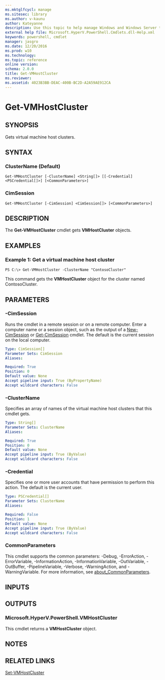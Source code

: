 ```yaml
---
ms.mktglfcycl: manage
ms.sitesec: library
ms.author: v-kaunu
author: Kateyanne
description: Use this topic to help manage Windows and Windows Server technologies with Windows PowerShell.
external help file: Microsoft.HyperV.PowerShell.Cmdlets.dll-Help.xml
keywords: powershell, cmdlet
manager: jasgro
ms.date: 12/20/2016
ms.prod: w10
ms.technology: 
ms.topic: reference
online version: 
schema: 2.0.0
title: Get-VMHostCluster
ms.reviewer:
ms.assetid: 4023B3BB-DEAC-400B-BC2D-A2A59AE912CA
---
```


# Get-VMHostCluster

## SYNOPSIS
Gets virtual machine host clusters.

## SYNTAX

### ClusterName (Default)
```
Get-VMHostCluster [-ClusterName] <String[]> [[-Credential] <PSCredential[]>] [<CommonParameters>]
```

### CimSession
```
Get-VMHostCluster [-CimSession] <CimSession[]> [<CommonParameters>]
```

## DESCRIPTION
The **Get-VMHostCluster** cmdlet gets **VMHostCluster** objects.

## EXAMPLES

### Example 1: Get a virtual machine host cluster
```
PS C:\> Get-VMHostCluster -ClusterName "ContosoCluster"
```

This command gets the **VMHostCluster** object for the cluster named ContosoCluster.

## PARAMETERS

### -CimSession
Runs the cmdlet in a remote session or on a remote computer.
Enter a computer name or a session object, such as the output of a [New-CimSession](http://go.microsoft.com/fwlink/p/?LinkId=227967) or [Get-CimSession](http://go.microsoft.com/fwlink/p/?LinkId=227966) cmdlet.
The default is the current session on the local computer.

```yaml
Type: CimSession[]
Parameter Sets: CimSession
Aliases: 

Required: True
Position: 0
Default value: None
Accept pipeline input: True (ByPropertyName)
Accept wildcard characters: False
```

### -ClusterName
Specifies an array of names of the virtual machine host clusters that this cmdlet gets.

```yaml
Type: String[]
Parameter Sets: ClusterName
Aliases: 

Required: True
Position: 0
Default value: None
Accept pipeline input: True (ByValue)
Accept wildcard characters: False
```

### -Credential
Specifies one or more user accounts that have permission to perform this action.
The default is the current user.

```yaml
Type: PSCredential[]
Parameter Sets: ClusterName
Aliases: 

Required: False
Position: 1
Default value: None
Accept pipeline input: True (ByValue)
Accept wildcard characters: False
```

### CommonParameters
This cmdlet supports the common parameters: -Debug, -ErrorAction, -ErrorVariable, -InformationAction, -InformationVariable, -OutVariable, -OutBuffer, -PipelineVariable, -Verbose, -WarningAction, and -WarningVariable. For more information, see [about_CommonParameters](http://go.microsoft.com/fwlink/?LinkID=113216).

## INPUTS

## OUTPUTS

### Microsoft.HyperV.PowerShell.VMHostCluster
This cmdlet returns a **VMHostCluster** object.

## NOTES

## RELATED LINKS

[Set-VMHostCluster](./Set-VMHostCluster.md)

